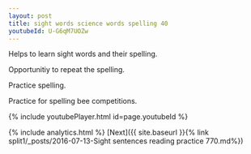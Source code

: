 ```yaml
---
layout: post
title: sight words science words spelling 40
youtubeId: U-G6qM7UOZw
---
```

 
 
Helps to learn sight words and their spelling.

Opportunitiy to repeat the spelling. 

Practice spelling. 
 
Practice for spelling bee competitions. 
 
{% include youtubePlayer.html id=page.youtubeId %}
 
 
{% include analytics.html %} 
[Next]({{ site.baseurl }}{% link  split1/_posts/2016-07-13-Sight sentences reading practice 770.md%})
 
